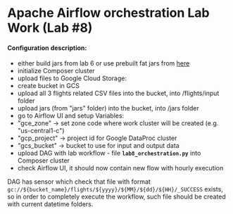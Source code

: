 
# Apache Airflow orchestration Lab Work (Lab #8)

#### Configuration description:
 - either build jars from lab 6 or use prebuilt fat jars from [here](https://drive.google.com/drive/folders/1CIXA7zLuWkq2D8mNTyT6IAhDNeJeW9Je?usp=sharing)
 - initialize Composer cluster
 - upload files to Google Cloud Storage: 
  - create bucket in GCS
  - upload all 3 flights related CSV files into the bucket, into /flights/input folder
  - upload jars (from "jars" folder) into the bucket, into /jars folder
 - go to Airflow UI and setup Variables:
  - "gce_zone" -> set zone code where work cluster will be created (e.g. "us-central1-c")
  - "gcp_project" -> project id for Google DataProc cluster
  - "gcs_bucket" -> bucket to use for input and output data
 - upload DAG with lab workflow - file **`lab8_orchestration.py`** into Composer cluster
 - check Airflow UI, it should now contain new flow with hourly execution

DAG has sensor which check that file with format `gc://${bucket_name}/flights/${yyyy}/${MM}/${dd}/${HH}/_SUCCESS` exists, so in order to completely execute the workflow, such file should be created with current datetime folders.